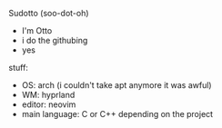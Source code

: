 Sudotto (soo-dot-oh)
- I'm Otto
- i do the githubing
- yes

stuff:
- OS: arch (i couldn't take apt anymore it was awful)
- WM: hyprland
- editor: neovim
- main language: C or C++ depending on the project
